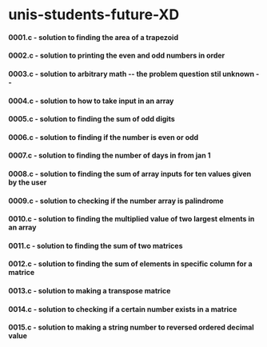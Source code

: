 # unis-students-future-XD

#### 0001.c - solution to finding the area of a trapezoid
#### 0002.c - solution to printing the even and odd numbers in order
#### 0003.c - solution to arbitrary math  -- the problem question stil unknown --
#### 0004.c - solution to how to take input in an array
#### 0005.c - solution to finding the sum of odd digits
#### 0006.c - solution to finding if the number is even or odd
#### 0007.c - solution to finding the number of days in from jan 1
#### 0008.c - solution to finding the sum of array inputs for ten values given by the user
#### 0009.c - solution to checking if the number array is palindrome
#### 0010.c - solution to finding the multiplied value of two largest elments in an array
#### 0011.c - solution to finding the sum of two matrices
#### 0012.c - solution to finding the sum of elements in specific column for a matrice
#### 0013.c - solution to making a transpose matrice
#### 0014.c - solution to checking if a certain number exists in a matrice
#### 0015.c - solution to making a string number to reversed ordered decimal value